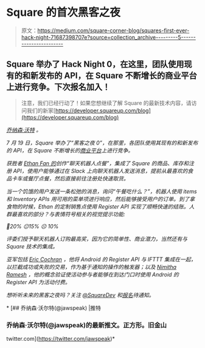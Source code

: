 # Square 的首次黑客之夜

> 原文：<https://medium.com/square-corner-blog/squares-first-ever-hack-night-71687398707e?source=collection_archive---------5----------------------->

## Square 举办了 Hack Night 0，在这里，团队使用现有的和新发布的 API，在 Square 不断增长的商业平台上进行竞争。下次报名加入！

> 注意，我们已经行动了！如果您想继续了解 Square 的最新技术内容，请访问我们的新家[https://developer.squareup.com/blog](https://developer.squareup.com/blog)

*[*乔纳森·沃特*](https://twitter.com/jawspeak) *。**

*7 月 19 日，Square 举办了“黑客之夜 0”，在那里，各团队使用其现有的和新发布的 API，在 Square 不断增长的[商业平台](http://squareup.com/developers)上进行竞争。*

*获胜者 [Ethan Fan 的](https://twitter.com/ethanyfan)创作“聊天机器人点餐”，集成了 Square 的商品、库存和注册 API，使用户能够通过在 Slack 上向聊天机器人发送消息，提前从最喜欢的食品卡车或餐厅点餐，然后直接前往注册处快速取货。*

*当一个饥饿的用户发送一条松弛的消息，询问“午餐吃什么？”，机器人使用 items 和 Inventory APIs 用可用的菜单项进行响应，然后能够接受用户的订单。到了拿食物的时候，Ethan 的定制销售点使用 Register API 实现了顺畅快速的结账。人群最喜欢的部分？与表情符号相关的视觉提示功能:*

*🙂20%
😐15%
☹️ 10%*

*评委们授予聊天机器人订购最高奖，因为它的简单性、商业潜力，当然还有与 Square 技术的集成。*

*亚军包括 [Eric Cochran](https://twitter.com/Eric_Cochran) ，他将 Android 的 Register API 与 IFTTT 集成在一起，以拦截成功或失败的交易，作为基于通知的操作的触发器；以及 [Nimitha Ramesh](https://twitter.com/nimitha_ramesh) ，他的概念验证使活动参与者能够在到达门口时使用 Android 的 Register API 为活动付费。*

*想听听未来的黑客之夜吗？关注 [@SquareDev](https://twitter.com/squaredev) 和[报名](https://docs.google.com/a/squareup.com/forms/d/e/1FAIpQLSdL5J11Ej5LRol87G63NNCBz-BdJlgMgwqQP_Rqa06ycTAdnA/viewform)待通知。*

*[](https://twitter.com/jawspeak) [## 乔纳森·沃尔特(@jawspeak) |推特

### 乔纳森·沃尔特(@jawspeak)的最新推文。正方形。旧金山

twitter.com](https://twitter.com/jawspeak)*
